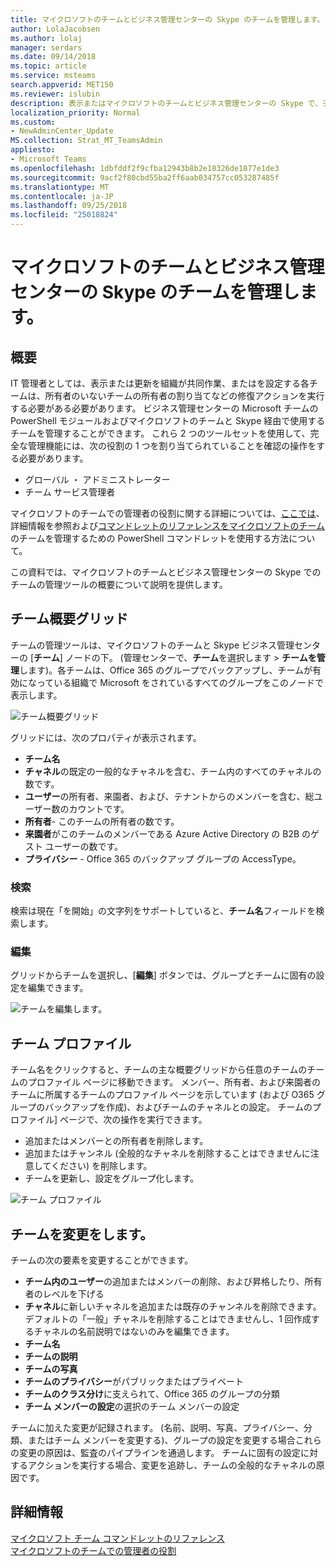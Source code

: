 ```yaml
---
title: マイクロソフトのチームとビジネス管理センターの Skype のチームを管理します。
author: LolaJacobsen
ms.author: lolaj
manager: serdars
ms.date: 09/14/2018
ms.topic: article
ms.service: msteams
search.appverid: MET150
ms.reviewer: islubin
description: 表示またはマイクロソフトのチームとビジネス管理センターの Skype で、チームを更新する方法について説明します。
localization_priority: Normal
ms.custom:
- NewAdminCenter_Update
MS.collection: Strat_MT_TeamsAdmin
appliesto:
- Microsoft Teams
ms.openlocfilehash: 1dbfddf2f9cfba12943b8b2e18326de1877e1de3
ms.sourcegitcommit: 9acf2f80cbd55ba2ff6aab034757cc053287485f
ms.translationtype: MT
ms.contentlocale: ja-JP
ms.lasthandoff: 09/25/2018
ms.locfileid: "25018824"
---
```

<a name="manage-teams-in-the-microsoft-teams--skype-for-business-admin-center"></a>マイクロソフトのチームとビジネス管理センターの Skype のチームを管理します。
==========================================

## <a name="overview"></a>概要

IT 管理者としては、表示または更新を組織が共同作業、またはを設定する各チームは、所有者のいないチームの所有者の割り当てなどの修復アクションを実行する必要がある必要があります。 ビジネス管理センターの Microsoft チームの PowerShell モジュールおよびマイクロソフトのチームと Skype 経由で使用するチームを管理することができます。 これら 2 つのツールセットを使用して、完全な管理機能には、次の役割の 1 つを割り当てられていることを確認の操作をする必要があります。

- グローバル ・ アドミニストレーター
- チーム サービス管理者

マイクロソフトのチームでの管理者の役割に関する詳細については、[ここでは](using-admin-roles.md)、詳細情報を参照および[コマンドレットのリファレンスをマイクロソフトのチーム](https://docs.microsoft.com/en-us/powershell/teams/?view=teams-ps)のチームを管理するための PowerShell コマンドレットを使用する方法について。  

この資料では、マイクロソフトのチームとビジネス管理センターの Skype でのチームの管理ツールの概要について説明を提供します。

## <a name="teams-overview-grid"></a>チーム概要グリッド

チームの管理ツールは、マイクロソフトのチームと Skype ビジネス管理センターの [**チーム**] ノードの下。 (管理センターで、**チーム**を選択します > **チームを管理**します)。各チームは、Office 365 のグループでバックアップし、チームが有効になっている組織で Microsoft をされているすべてのグループをこのノードで表示します。

![チーム概要グリッド](media/manage-teams-in-modern-portal-image1.png)  

グリッドには、次のプロパティが表示されます。

- **チーム名**
- **チャネル**の既定の一般的なチャネルを含む、チーム内のすべてのチャネルの数です。
- **ユーザー**の所有者、来園者、および、テナントからのメンバーを含む、総ユーザー数のカウントです。
- **所有者**- このチームの所有者の数です。
- **来園者**がこのチームのメンバーである Azure Active Directory の B2B のゲスト ユーザーの数です。
- **プライバシー** - Office 365 のバックアップ グループの AccessType。

### <a name="search"></a>検索

検索は現在「を開始」の文字列をサポートしていると、**チーム名**フィールドを検索します。

### <a name="edit"></a>編集

グリッドからチームを選択し、[**編集**] ボタンでは、グループとチームに固有の設定を編集できます。

![チームを編集します。](media/manage-teams-in-modern-portal-image2.png)

## <a name="team-profile"></a>チーム プロファイル

チーム名をクリックすると、チームの主な概要グリッドから任意のチームのチームのプロファイル ページに移動できます。 メンバー、所有者、および来園者のチームに所属するチームのプロファイル ページを示しています (および O365 グループのバックアップを作成)、およびチームのチャネルとの設定。 チームのプロファイル] ページで、次の操作を実行できます。

- 追加またはメンバーとの所有者を削除します。
- 追加またはチャンネル (全般的なチャネルを削除することはできませんに注意してください) を削除します。
- チームを更新し、設定をグループ化します。
 
![チーム プロファイル](media/manage-teams-in-modern-portal-image3.png)

## <a name="making-changes-to-teams"></a>チームを変更をします。

チームの次の要素を変更することができます。
- **チーム内のユーザー**の追加またはメンバーの削除、および昇格したり、所有者のレベルを下げる
- **チャネル**に新しいチャネルを追加または既存のチャンネルを削除できます。  デフォルトの「一般」チャネルを削除することはできませんし、1 回作成するチャネルの名前説明ではないのみを編集できます。
- **チーム名**
- **チームの説明**
- **チームの写真**
- **チームのプライバシー**がパブリックまたはプライベート
- **チームのクラス分け**に支えられて、Office 365 のグループの分類
- **チーム メンバーの設定**の選択のチーム メンバーの設定


チームに加えた変更が記録されます。 (名前、説明、写真、プライバシー、分類、またはチーム メンバーを変更する)、グループの設定を変更する場合これらの変更の原因は、監査のパイプラインを通過します。 チームに固有の設定に対するアクションを実行する場合、変更を追跡し、チームの全般的なチャネルの原因です。


## <a name="learn-more"></a>詳細情報

[マイクロソフト チーム コマンドレットのリファレンス](https://docs.microsoft.com/en-us/powershell/teams/?view=teams-ps)  
[マイクロソフトのチームでの管理者の役割](using-admin-roles.md)
<!--
[Plan for Teams Lifecycle Management](plan-for-teams-lifecycle-management.md)
-->

